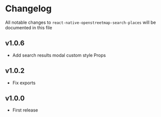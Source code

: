 # Changelog

All notable changes to `react-native-openstreetmap-search-places` will be documented in this file

## v1.0.6

- Add search results modal custom style Props

## v1.0.2

- Fix exports

## v1.0.0

- First release
